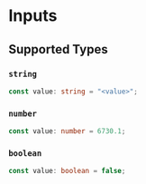 # Inputs


## Supported Types

### `string`

```typescript
const value: string = "<value>";
```

### `number`

```typescript
const value: number = 6730.1;
```

### `boolean`

```typescript
const value: boolean = false;
```

